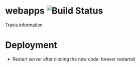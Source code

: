 # webapps ![Build Status](https://travis-ci.org/astraldawn/webapps.svg?branch=master)

[Travis information](https://travis-ci.org/astraldawn/webapps)

# Deployment
- Restart server after cloning the new code: forever restartall
